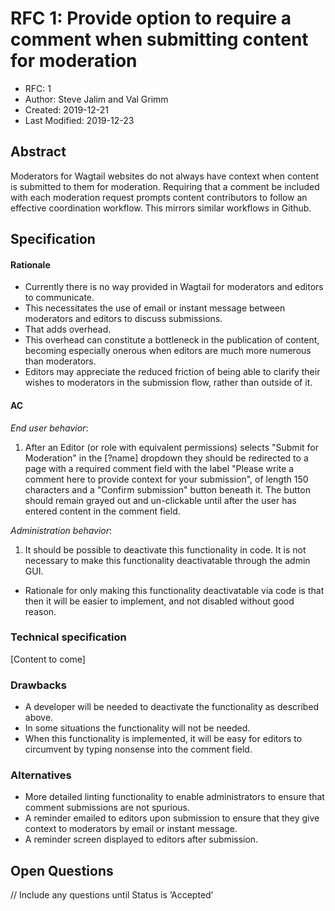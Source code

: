 # RFC 1: Provide option to require a comment when submitting content for moderation

* RFC: 1
* Author: Steve Jalim and Val Grimm
* Created: 2019-12-21
* Last Modified: 2019-12-23

## Abstract

Moderators for Wagtail websites do not always have context when content is submitted to them for moderation.
Requiring that a comment be included with each moderation request prompts content contributors to follow an effective coordination workflow. This mirrors similar workflows in Github.

## Specification

#### Rationale ####
* Currently there is no way provided in Wagtail for moderators and editors to communicate.
* This necessitates the use of email or instant message between moderators and editors to discuss submissions.
* That adds overhead.
* This overhead can constitute a bottleneck in the publication of content, becoming especially onerous when editors are much more numerous than moderators.
* Editors may appreciate the reduced friction of being able to clarify their wishes to moderators in the submission flow, rather than outside of it. 

#### AC ####
*End user behavior*: 
1) After an Editor (or role with equivalent permissions) selects "Submit for Moderation" in the [?name] dropdown
they should be redirected to a page
with a required comment field with the label
"Please write a comment here to provide context for your submission",
of length 150 characters and a
"Confirm submission" button beneath it.
The button should remain grayed out and un-clickable until after the user has entered content in the comment field.

*Administration behavior*:
1) It should be possible to deactivate this functionality in code. It is not necessary to make this functionality deactivatable through the admin GUI.
* Rationale for only making this functionality deactivatable via code is that then it will be easier to implement,
and not disabled without good reason. 

### Technical specification

[Content to come]

### Drawbacks
* A developer will be needed to deactivate the functionality as described above.
* In some situations the functionality will not be needed.
* When this functionality is implemented, it will be easy for editors to circumvent by typing nonsense into the comment field. 

### Alternatives
* More detailed linting functionality to enable administrators to ensure that comment submissions are not spurious. 
* A reminder emailed to editors upon submission to ensure that they give context to moderators by email or instant message. 
* A reminder screen displayed to editors after submission. 

## Open Questions

// Include any questions until Status is ‘Accepted’
